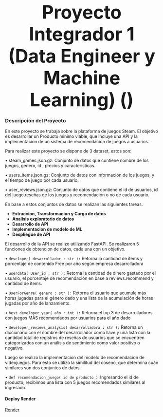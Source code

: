 <p align="center">
 <b style="font-size: 60px;"> Proyecto Integrador 1 (Data Engineer y Machine Learning) ()</b>
</p>

### Descripción del Proyecto
En este proyecto se trabaja sobre la plataforma de juegos Steam. El objetivo es desarrollar un Producto minimo viable, que incluye una API y la implementacion de un sistema de recomendacion de juegos a usuarios.

Para realizar este proyecto se dispone de 3 dataset, estos son:

• steam_games.json.gz: Conjunto de datos que contiene nombre de los juegos, genero, id , precios y características.

• users_items.json.gz: Conjunto de datos con información de los juegos, y el tiempo de juego por cada usuario.

• user_reviews.json.gz: Conjunto de datos que contiene el id de usuarios, id del juego,reseñas de los juegos y recomendación o no de cada usuario.

En base a estos conjuntos de datos se realizan las siguientes tareas.

- **Extraccion, Transformacion y Carga de datos**
- **Analisis exploratorio de datos**
- **Desarrollo de API**
- **Implementacion de modelo de ML**
- **Despliegue de API**

El desarrollo de la API se realizo utilizando FastAPI. Se realizaron 5 funciones de obtencion de datos, cada una con un objetivo.

• `developer( desarrollador : str ):` Retorna la cantidad de items y porcentaje de contenido Free por año según empresa desarrolladora

• `userdata( User_id : str ):` Retorna la cantidad de dinero gastado por el usuario, el porcentaje   de recomendación en base a reviews.recommend y cantidad de items.

• `UserForGenre( genero : str ):` Retorna el usuario que acumula más horas jugadas para el género dado y una lista de la acumulación de horas jugadas por año de lanzamiento.

• `best_developer_year( año : int ):` Retorna el top 3 de desarrolladores con juegos MÁS recomendados por usuarios para el año dado

• `developer_reviews_analysis( desarrolladora : str ):` Retorna un diccionario con el nombre del desarrollador como llave y una lista con la cantidad total de registros de reseñas de usuarios que se encuentren categorizados con un análisis de sentimiento como valor positivo o negativo.

Luego se realizo la implementacion del modelo de recomendacion de videojuegos. Para esto se utilizó la similitud del coseno, que determina cuán similares son dos conjuntos de datos.

• `def recomendacion_juego( id de producto ):`Ingresando el id de producto, recibimos una lista con 5 juegos recomendados similares al ingresado.

#### Deploy Render

[Render](https://mlops-steam-9iga.onrender.com/docs)










